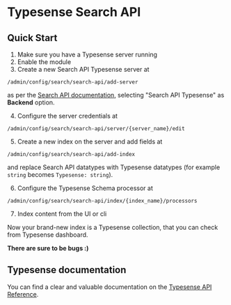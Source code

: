 # Typesense Search API

## Quick Start

1. Make sure you have a Typesense server running
2. Enable the module
3. Create a new Search API Typesense server at

`/admin/config/search/search-api/add-server`

as per the [Search API documentation](https://www.drupal.org/docs/8/modules/search-api/getting-started/adding-a-server), selecting "Search API Typesense" as **Backend** option.

4. Configure the server credentials at

`/admin/config/search/search-api/server/{server_name}/edit`

5. Create a new index on the server and add fields at

`/admin/config/search/search-api/add-index`

and replace Search API datatypes with Typesense datatypes (for example `string` becomes `Typesense: string`).

6. Configure the Typesense Schema processor at

`/admin/config/search/search-api/index/{index_name}/processors`

7. Index content from the UI or cli

Now your brand-new index is a Typesense collection, that you can check from Typesense dashboard.

**There are sure to be bugs :)**

## Typesense documentation

You can find a clear and valuable documentation on the [Typesense API Reference](https://typesense.org/docs/latest/api/).
